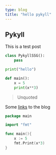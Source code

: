```yaml
---
type: blog
title: "hello pykyll"
---
```


## Pykyll

This is a test post

```python
class PykyllSSG():
    pass

print("hello")

def main():
    x = 5
    print(x**3)
```

> Unquoted

Some [links](#) to the blog

```go
package main

import "fmt"

func main(){
    x := 5
    fmt.Print(x*3)
}
```
